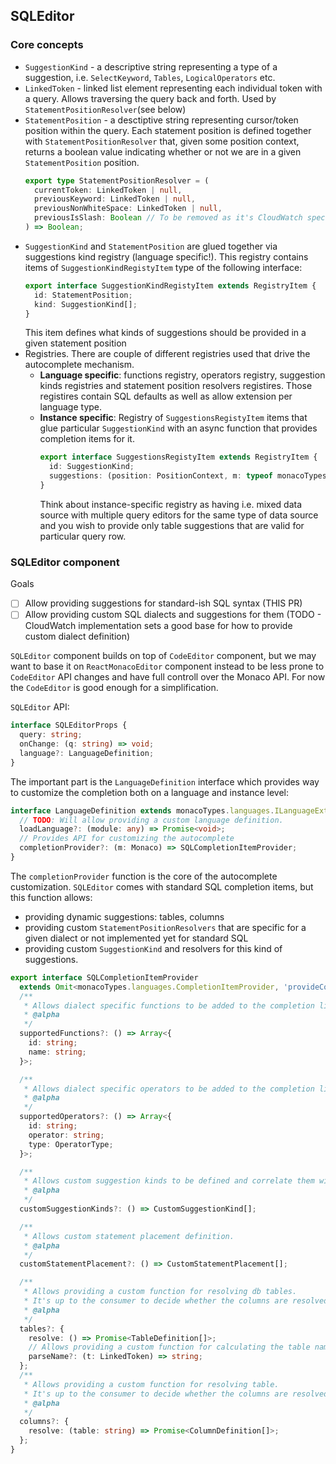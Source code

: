 ## SQLEditor

### Core concepts

- `SuggestionKind` - a descriptive string representing a type of a suggestion, i.e. `SelectKeyword`, `Tables`, `LogicalOperators` etc.
- `LinkedToken` - linked list element representing each individual token with a query. Allows traversing the query back and forth. Used by `StatementPositionResolver`(see below)
- `StatementPosition` - a desctiptive string representing cursor/token position within the query. Each statement position is defined together with `StatementPositionResolver` that, given some position context, returns a boolean value indicating whether or not we are in a given `StatementPosition` position.
  ```ts
  export type StatementPositionResolver = (
    currentToken: LinkedToken | null,
    previousKeyword: LinkedToken | null,
    previousNonWhiteSpace: LinkedToken | null,
    previousIsSlash: Boolean // To be removed as it's CloudWatch specific
  ) => Boolean;
  ```
- `SuggestionKind` and `StatementPosition` are glued together via suggestions kind registry (language specific!). This registry contains items of `SuggestionKindRegistyItem` type of the following interface:
  ```ts
  export interface SuggestionKindRegistyItem extends RegistryItem {
    id: StatementPosition;
    kind: SuggestionKind[];
  }
  ```
  This item defines what kinds of suggestions should be provided in a given statement position
- Registries. There are couple of different registries used that drive the autocomplete mechanism.
  - **Language specific**: functions registry, operators registry, suggestion kinds registries and statement position resolvers registires. Those registires contain SQL defaults as well as allow extension per language type.
  - **Instance specific**: Registry of `SuggestionsRegistyItem` items that glue particular `SuggestionKind` with an async function that provides completion items for it.
    ```ts
    export interface SuggestionsRegistyItem extends RegistryItem {
      id: SuggestionKind;
      suggestions: (position: PositionContext, m: typeof monacoTypes) => Promise<CustomSuggestion[]>;
    }
    ```
    Think about instance-specific registry as having i.e. mixed data source with multiple query editors for the same type of data source and you wish to provide only table suggestions that are valid for particular query row.

### SQLEditor component

Goals

- [ ] Allow providing suggestions for standard-ish SQL syntax (THIS PR)
- [ ] Allow providing custom SQL dialects and suggestions for them (TODO - CloudWatch implementation sets a good base for how to provide custom dialect definition)

`SQLEditor` component builds on top of `CodeEditor` component, but we may want to base it on `ReactMonacoEditor` component instead to be less prone to `CodeEditor` API changes and have full controll over the Monaco API. For now the `CodeEditor` is good enough for a simplification.

`SQLEditor` API:

```ts
interface SQLEditorProps {
  query: string;
  onChange: (q: string) => void;
  language?: LanguageDefinition;
}
```

The important part is the `LanguageDefinition` interface which provides way to customize the completion both on a language and instance level:

```ts
interface LanguageDefinition extends monacoTypes.languages.ILanguageExtensionPoint {
  // TODO: Will allow providing a custom language definition.
  loadLanguage?: (module: any) => Promise<void>;
  // Provides API for customizing the autocomplete
  completionProvider?: (m: Monaco) => SQLCompletionItemProvider;
}
```

The `completionProvider` function is the core of the autocomplete customization. `SQLEditor` comes with standard SQL completion items, but this function allows:

- providing dynamic suggestions: tables, columns
- providing custom `StatementPositionResolvers` that are specific for a given dialect or not implemented yet for standard SQL
- providing custom `SuggestionKind` and resolvers for this kind of suggestions.

```ts
export interface SQLCompletionItemProvider
  extends Omit<monacoTypes.languages.CompletionItemProvider, 'provideCompletionItems'> {
  /**
   * Allows dialect specific functions to be added to the completion list.
   * @alpha
   */
  supportedFunctions?: () => Array<{
    id: string;
    name: string;
  }>;

  /**
   * Allows dialect specific operators to be added to the completion list.
   * @alpha
   */
  supportedOperators?: () => Array<{
    id: string;
    operator: string;
    type: OperatorType;
  }>;

  /**
   * Allows custom suggestion kinds to be defined and correlate them with <Custom>StatementPosition.
   * @alpha
   */
  customSuggestionKinds?: () => CustomSuggestionKind[];

  /**
   * Allows custom statement placement definition.
   * @alpha
   */
  customStatementPlacement?: () => CustomStatementPlacement[];

  /**
   * Allows providing a custom function for resolving db tables.
   * It's up to the consumer to decide whether the columns are resolved via API calls or preloaded in the query editor(i.e. full db schema is preloades loaded).
   * @alpha
   */
  tables?: {
    resolve: () => Promise<TableDefinition[]>;
    // Allows providing a custom function for calculating the table name from the query. If not specified a default implemnentation is used. I.e. BigQuery requires the table name to be fully qualified name: <project>.<dataset>.<table>
    parseName?: (t: LinkedToken) => string;
  };
  /**
   * Allows providing a custom function for resolving table.
   * It's up to the consumer to decide whether the columns are resolved via API calls or preloaded in the query editor(i.e. full db schema is preloades loaded).
   * @alpha
   */
  columns?: {
    resolve: (table: string) => Promise<ColumnDefinition[]>;
  };
}
```
